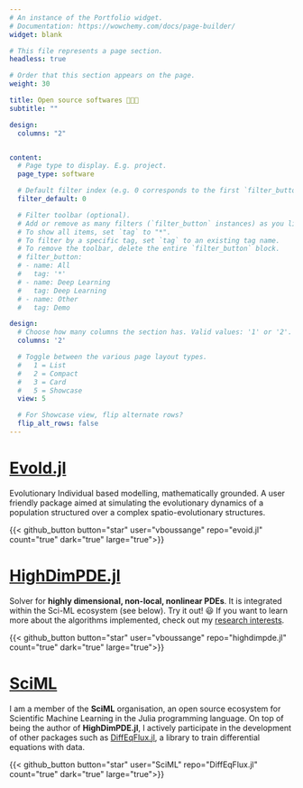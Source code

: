 ```yaml
---
# An instance of the Portfolio widget.
# Documentation: https://wowchemy.com/docs/page-builder/
widget: blank

# This file represents a page section.
headless: true

# Order that this section appears on the page.
weight: 30

title: Open source softwares 🧑🏽‍💻
subtitle: ""

design:
  columns: "2"


content:
  # Page type to display. E.g. project.
  page_type: software

  # Default filter index (e.g. 0 corresponds to the first `filter_button` instance below).
  filter_default: 0

  # Filter toolbar (optional).
  # Add or remove as many filters (`filter_button` instances) as you like.
  # To show all items, set `tag` to "*".
  # To filter by a specific tag, set `tag` to an existing tag name.
  # To remove the toolbar, delete the entire `filter_button` block.
  # filter_button:
  # - name: All
  #   tag: '*'
  # - name: Deep Learning
  #   tag: Deep Learning
  # - name: Other
  #   tag: Demo

design:
  # Choose how many columns the section has. Valid values: '1' or '2'.
  columns: '2'

  # Toggle between the various page layout types.
  #   1 = List
  #   2 = Compact
  #   3 = Card
  #   5 = Showcase
  view: 5

  # For Showcase view, flip alternate rows?
  flip_alt_rows: false
---
```

<script async defer src="https://buttons.github.io/buttons.js"></script>

# [EvoId.jl](https://github.com/vboussange/EvoId.jl)
Evolutionary Individual based modelling, mathematically grounded. A user friendly package aimed at simulating the evolutionary dynamics of a population structured over a complex spatio-evolutionary structures.

{{< github_button button="star" user="vboussange" repo="evoid.jl" count="true" dark="true" large="true">}}

# [HighDimPDE.jl](https://github.com/vboussange/HighDimPDE.jl)
Solver for **highly dimensional, non-local, nonlinear PDEs**. It is integrated within the Sci-ML ecosystem (see below). Try it out! &#128515; If you want to learn more about the algorithms implemented, check out my [research interests]({{site.url}}/research/#developping-numerical-schemes-for-solving-high-dimensional-non-local-nonlinear-pdes).

{{< github_button button="star" user="vboussange" repo="highdimpde.jl" count="true" dark="true" large="true">}}


# [SciML](https://github.com/SciML/)
I am a member of the **SciML** organisation, an open source ecosystem for Scientific Machine Learning in the Julia programming language. On top of being the author of **HighDimPDE.jl**, I actively participate in the development of other packages such as [DiffEqFlux.jl](https://github.com/SciML/DiffEqFlux.jl), a library to train differential equations with data.

{{< github_button button="star" user="SciML" repo="DiffEqFlux.jl" count="true" dark="true" large="true">}}
